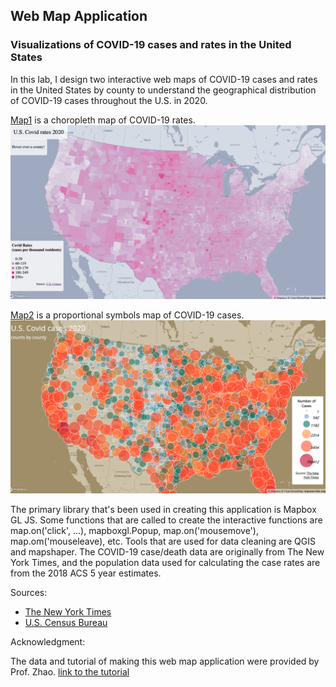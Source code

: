## Web Map Application
### Visualizations of COVID-19 cases and rates in the United States
In this lab, I design two interactive web maps of COVID-19 cases and rates in the United States by county to understand the geographical distribution of COVID-19 cases throughout the U.S. in 2020. 

[Map1] is a choropleth map of COVID-19 rates. 
![](img/map1.png)

[Map2] is a proportional symbols map of COVID-19 cases.
![](img/map2.png)

The primary library that's been used in creating this application is Mapbox GL JS. Some functions that are called to create the interactive functions are map.on('click', ...), mapboxgl.Popup, map.on('mousemove'), map.om('mouseleave), etc. Tools that are used for data cleaning are QGIS and mapshaper. The COVID-19 case/death data are originally from The New York Times, and the population data used for calculating the case rates are from the 2018 ACS 5 year estimates.

Sources: 
- [The New York Times]
- [U.S. Census Bureau]

Acknowledgment:

The data and tutorial of making this web map application were provided by Prof. Zhao. [link to the tutorial]


 [Map1]: [https://wendybw.github.io/webmap_application/map1.html]
 [Map2]: [https://wendybw.github.io/webmap_application/map2.html]
 [The New York Times]: https://github.com/nytimes/covid-19-data/blob/43d32dde2f87bd4dafbb7d23f5d9e878124018b8/live/us-counties.csv
 [U.S. Census Bureau]: https://data.census.gov/table/ACSDP5Y2018.DP05?g=0100000US$050000&d=ACS%205-Year%20Estimates%20Data%20Profiles&hidePreview=true 
[link to the tutorial]: https://github.com/jakobzhao/geog458/tree/master/labs/lab03
